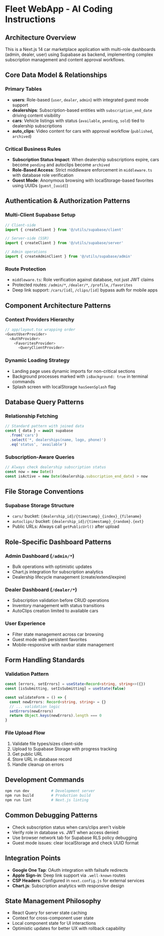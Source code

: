 # Fleet WebApp - AI Coding Instructions

## Architecture Overview
This is a Next.js 14 car marketplace application with multi-role dashboards (admin, dealer, user) using Supabase as backend, implementing complex subscription management and content approval workflows.

## Core Data Model & Relationships
### Primary Tables
- **users**: Role-based (`user`, `dealer`, `admin`) with integrated guest mode support
- **dealerships**: Subscription-based entities with `subscription_end_date` driving content visibility
- **cars**: Vehicle listings with status (`available`, `pending`, `sold`) tied to dealership subscriptions
- **auto_clips**: Video content for cars with approval workflow (`published`, `archived`)

### Critical Business Rules
- **Subscription Status Impact**: When dealership subscriptions expire, cars become `pending` and autoclips become `archived`
- **Role-Based Access**: Strict middleware enforcement in `middleware.ts` with database role verification
- **Guest Mode**: Anonymous browsing with localStorage-based favorites using UUIDs (`guest_[uuid]`)

## Authentication & Authorization Patterns
### Multi-Client Supabase Setup
```typescript
// Client-side
import { createClient } from '@/utils/supabase/client'

// Server-side (SSR)
import { createClient } from '@/utils/supabase/server'

// Admin operations
import { createAdminClient } from '@/utils/supabase/admin'
```

### Route Protection
- `middleware.ts`: Role verification against database, not just JWT claims
- Protected routes: `/admin/*`, `/dealer/*`, `/profile`, `/favorites`
- Deep link support: `/cars/[id]`, `/clips/[id]` bypass auth for mobile apps

## Component Architecture Patterns
### Context Providers Hierarchy
```typescript
// app/layout.tsx wrapping order
<GuestUserProvider>
  <AuthProvider>
    <FavoritesProvider>
      <QueryClientProvider>
```

### Dynamic Loading Strategy
- Landing page uses dynamic imports for non-critical sections
- Background processes marked with `isBackground: true` in terminal commands
- Splash screen with localStorage `hasSeenSplash` flag

## Database Query Patterns
### Relationship Fetching
```typescript
// Standard pattern with joined data
const { data } = await supabase
  .from('cars')
  .select('*, dealerships(name, logo, phone)')
  .eq('status', 'available')
```

### Subscription-Aware Queries
```typescript
// Always check dealership subscription status
const now = new Date()
const isActive = new Date(dealership.subscription_end_date) > now
```

## File Storage Conventions
### Supabase Storage Structure
- `cars/` bucket: `{dealership_id}/{timestamp}_{index}_{filename}`
- `autoclips/` bucket: `{dealership_id}/{timestamp}_{random}.{ext}`
- Public URLs: Always call `getPublicUrl()` after upload

## Role-Specific Dashboard Patterns
### Admin Dashboard (`/admin/*`)
- Bulk operations with optimistic updates
- Chart.js integration for subscription analytics
- Dealership lifecycle management (create/extend/expire)

### Dealer Dashboard (`/dealer/*`)
- Subscription validation before CRUD operations
- Inventory management with status transitions
- AutoClips creation limited to available cars

### User Experience
- Filter state management across car browsing
- Guest mode with persistent favorites
- Mobile-responsive with navbar state management

## Form Handling Standards
### Validation Pattern
```typescript
const [errors, setErrors] = useState<Record<string, string>>({})
const [isSubmitting, setIsSubmitting] = useState(false)

const validateForm = () => {
  const newErrors: Record<string, string> = {}
  // ... validation logic
  setErrors(newErrors)
  return Object.keys(newErrors).length === 0
}
```

### File Upload Flow
1. Validate file types/sizes client-side
2. Upload to Supabase Storage with progress tracking
3. Get public URL
4. Store URL in database record
5. Handle cleanup on errors

## Development Commands
```bash
npm run dev          # Development server
npm run build        # Production build
npm run lint         # Next.js linting
```

## Common Debugging Patterns
- Check subscription status when cars/clips aren't visible
- Verify role in database vs. JWT when access denied
- Use browser network tab for Supabase RLS policy debugging
- Guest mode issues: clear localStorage and check UUID format

## Integration Points
- **Google One Tap**: OAuth integration with failsafe redirects
- **Apple Sign-in**: Deep link support via `.well-known` routes
- **CSP Headers**: Configured in `next.config.js` for external services
- **Chart.js**: Subscription analytics with responsive design

## State Management Philosophy
- React Query for server state caching
- Context for cross-component user state
- Local component state for UI interactions
- Optimistic updates for better UX with rollback capability
